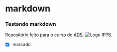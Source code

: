  # markdown

### Testando markdown

Repositório feito para o curso de [ADS](https://www.ifpb.edu.br/monteiro/ensino/coordenacoes-de-curso/cst/ads).
![Logo IFPB](https://www.bing.com/images/search?view=detailV2&ccid=TIdXDuID&id=A8421D5DCF7AE66A85E5613CE3E694C874CAE45D&thid=OIP.TIdXDuIDaUU4qr_5PyL53wHaHa&mediaurl=https%3a%2f%2fd2jph2kk6rs79b.cloudfront.net%2f2023%2f02%2f63f76ef27730b.jpeg&cdnurl=https%3a%2f%2fth.bing.com%2fth%2fid%2fR.4c87570ee203694538aabff93f22f9df%3frik%3dXeTKdMiU5uM8YQ%26pid%3dImgRaw%26r%3d0&exph=1080&expw=1080&q=logo+if&simid=608032568385878676&FORM=IRPRST&ck=6CA63EFD0EBB36E52F82479AFFE13C57&selectedIndex=135&itb=0).

- [x] marcado
